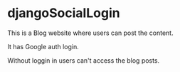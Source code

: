 # djangoSocialLogin

This is a Blog website where users can post the content.

It has Google auth login.

Without loggin in users can't access the blog posts.
